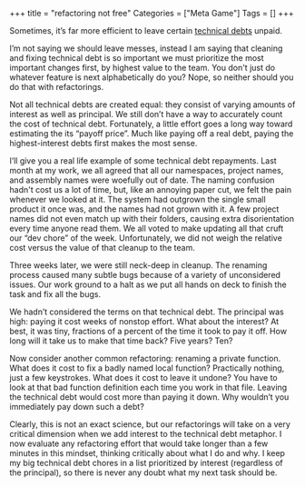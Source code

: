 +++
title = "refactoring not free"
Categories = ["Meta Game"]
Tags = []
+++
<p dir="ltr">Sometimes, it’s far more efficient to leave certain <a href="http://en.wikipedia.org/wiki/Technical_debt">technical debts</a> unpaid.</p>
<p dir="ltr">I’m not saying we should leave messes, instead I am saying that cleaning and fixing technical debt is so important we must prioritize the most important changes first, by highest value to the team. You don't just do whatever feature is next alphabetically do you? Nope, so neither should you do that with refactorings.</p>
<p dir="ltr">Not all technical debts are created equal: they consist of varying amounts of interest as well as principal. We still don’t have a way to accurately count the cost of technical debt. Fortunately, a little effort goes a long way toward estimating the its “payoff price”. Much like paying off a real debt, paying the highest-interest debts first makes the most sense.</p>
<p dir="ltr">I’ll give you a real life example of some technical debt repayments. Last month at my work, we all agreed that all our namespaces, project names, and assembly names were woefully out of date. The naming confusion hadn't cost us a lot of time, but, like an annoying paper cut, we felt the pain whenever we looked at it. The system had outgrown the single small product it once was, and the names had not grown with it. A few project names did not even match up with their folders, causing extra disorientation every time anyone read them. We all voted to make updating all that cruft our “dev chore” of the week. Unfortunately, we did not weigh the relative cost versus the value of that cleanup to the team.</p>
<p dir="ltr">Three weeks later, we were still neck-deep in cleanup. The renaming process caused many subtle bugs because of a variety of unconsidered issues. Our work ground to a halt as we put all hands on deck to finish the task and fix all the bugs.</p>
<p dir="ltr">We hadn’t considered the terms on that technical debt. The principal was high: paying it cost weeks of nonstop effort. What about the interest? At best, it was tiny, fractions of a percent of the time it took to pay it off. How long will it take us to make that time back? Five years? Ten?</p>
<p dir="ltr">Now consider another common refactoring: renaming a private function. What does it cost to fix a badly named local function? Practically nothing, just a few keystrokes. What does it cost to leave it undone? You have to look at that bad function definition each time you work in that file. Leaving the technical debt would cost more than paying it down. Why wouldn’t you immediately pay down such a debt?</p>
<p dir="ltr">Clearly, this is not an exact science, but our refactorings will take on a very critical dimension when we add interest to the technical debt metaphor. I now evaluate any refactoring effort that would take longer than a few minutes in this mindset, thinking critically about what I do and why. I keep my big technical debt chores in a list prioritized by interest (regardless of the principal), so there is never any doubt what my next task should be.</p>
